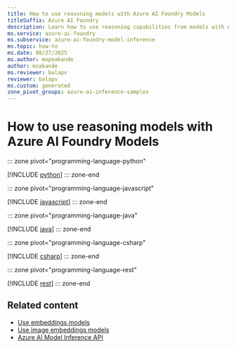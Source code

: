 ```yaml
---
title: How to use reasoning models with Azure AI Foundry Models
titleSuffix: Azure AI Foundry
description: Learn how to use reasoning capabilities from models with Azure AI Foundry Models
ms.service: azure-ai-foundry
ms.subservice: azure-ai-foundry-model-inference
ms.topic: how-to
ms.date: 08/27/2025
ms.author: mopeakande
author: msakande
ms.reviewer: balapv
reviewer: balapv
ms.custom: generated
zone_pivot_groups: azure-ai-inference-samples
---
```


# How to use reasoning models with Azure AI Foundry Models


::: zone pivot="programming-language-python"

[!INCLUDE [python](../../foundry-models/includes/use-chat-reasoning/python.md)]
::: zone-end


::: zone pivot="programming-language-javascript"

[!INCLUDE [javascript](../../foundry-models/includes/use-chat-reasoning/javascript.md)]
::: zone-end


::: zone pivot="programming-language-java"

[!INCLUDE [java](../../foundry-models/includes/use-chat-reasoning/java.md)]
::: zone-end


::: zone pivot="programming-language-csharp"

[!INCLUDE [csharp](../../foundry-models/includes/use-chat-reasoning/csharp.md)]
::: zone-end


::: zone pivot="programming-language-rest"

[!INCLUDE [rest](../../foundry-models/includes/use-chat-reasoning/rest.md)]
::: zone-end

## Related content

* [Use embeddings models](../../model-inference/how-to/use-embeddings.md)
* [Use image embeddings models](../../model-inference/how-to/use-image-embeddings.md)
* [Azure AI Model Inference API](../../model-inference/reference/reference-model-inference-api.md)
